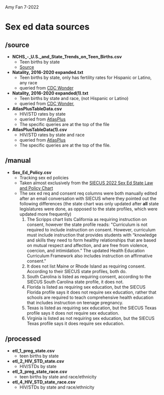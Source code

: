 Amy Fan 7-2022

# Sex ed data sources


## /source

* **NCHS\_-\_U.S.\_and\_State\_Trends\_on\_Teen\_Births.csv**
    * Teen births by state
    * [Source](https://www.cdc.gov/nchs/data-visualization/teen-births/index.htm) 
* **Natality, 2016-2020 expanded.txt**
    * Teen births by state, only has fertility rates for Hispanic or Latino, any race
    * queried from [CDC Wonder](https://wonder.cdc.gov/controller/datarequest/D149)
* **Natality, 2016-2020 expanded(1).txt**
    * Teen births by state and race, (not Hispanic or Latino)
    * queried from [CDC Wonder](https://wonder.cdc.gov/controller/datarequest/D149), 
* **AtlasPlusTableData.csv**
    * HIV/STD rates by state
    * queried from [AtlasPlus](https://www.cdc.gov/nchhstp/atlas/index.htm)
    * The specific queries are at the top of the file
* **AtlasPlusTableData(1).csv**
    * HIV/STD rates by state and race 
    * queried from [AtlasPlus](https://www.cdc.gov/nchhstp/atlas/index.htm)
    * The specific queries are at the top of the file. 

## /manual 

* **Sex_Ed_Policy.csv**
    * Tracking sex ed policies
    * Taken almost exclusively from the [SIECUS 2022 Sex Ed State Law and Policy Chart](https://siecus.org/wp-content/uploads/2021/09/2022-04-Sex-Ed-State-Law-and-Policy-Chart.pdf)
    * The sex ed req and consent req columns were both manually edited after an email conversation with SIECUS where they pointed out the following differences (the state chart was only updated after **all** state legislatures were done, as opposed to the state profiles, which were updated more frequently) 
        1) The Scripps chart lists California as requiring instruction on consent, however the state profile reads: "Curriculum is not required to include instruction on consent. However, curriculum must include instruction that provides students with “knowledge and skills they need to form healthy relationships that are based on mutual respect and affection, and are free from violence, coercion, and intimidation.” The updated Health Education Curriculum Framework also includes instruction on affirmative consent."
        2) It does not list Maine or Rhode Island as requiring consent. According to their SIECUS state profiles, both do.  
        3) South Carolina is listed as requiring consent, according to the SIECUS South Carolina state profile, it does not. 
        4) Florida is listed as requiring sex education, but the SIECUS Florida profile says it does not require sex education, rather that schools are required to teach comprehensive health education that includes instruction on teenage pregnancy.
        5) Texas is listed as requiring sex education, but the SIECUS Texas profile says it does not require sex education.
        6) Virginia is listed as not requiring sex education, but the SIECUS Texas profile says it does require sex education.

## /processed

* **etl_1_preg_state.csv**
    * teen births by state
* **etl_2_HIV_STD_state.csv**
    * HIV/STDs by state
* **etl_3_preg_state_race.csv**
    * teen births by state and race/ethnicity
* **etl_4_HIV_STD_state_race.csv**
    * HIV/STDs by state and race/ethnicity